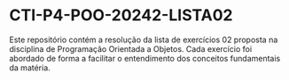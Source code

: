 # CTI-P4-POO-20242-LISTA02
Este repositório contém a resolução da lista de exercícios 02 proposta na disciplina de Programação Orientada a Objetos. Cada exercício foi abordado de forma a facilitar o entendimento dos conceitos fundamentais da matéria.
